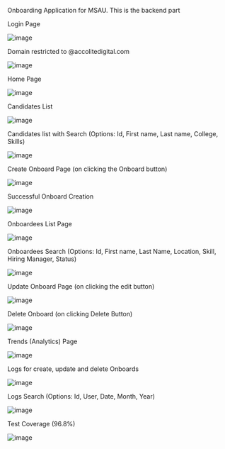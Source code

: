 Onboarding Application for MSAU. This is the backend part

Login Page

![image](https://user-images.githubusercontent.com/41691630/116663339-97262900-a9b4-11eb-92ba-ca4f7d390310.png)



 

Domain restricted to @accolitedigital.com

![image](https://user-images.githubusercontent.com/41691630/116663365-a016fa80-a9b4-11eb-8be5-dcd73a5e4608.png)




 

Home Page

![image](https://user-images.githubusercontent.com/41691630/116663381-a73e0880-a9b4-11eb-89ec-7e1a9ea542ce.png)






Candidates List 

![image](https://user-images.githubusercontent.com/41691630/116663399-ad33e980-a9b4-11eb-949b-4fb7152c4da0.png)




 

Candidates list with Search (Options: Id, First name, Last name, College, Skills)

![image](https://user-images.githubusercontent.com/41691630/116663423-b45af780-a9b4-11eb-81b2-9dd1dc5eb774.png)
 

Create Onboard Page (on clicking the Onboard button)

![image](https://user-images.githubusercontent.com/41691630/116663436-b9b84200-a9b4-11eb-8911-152ffbb1b807.png)
 

Successful Onboard Creation

![image](https://user-images.githubusercontent.com/41691630/116663456-c0df5000-a9b4-11eb-9133-1ab2a70730d0.png)
 

Onboardees List Page

![image](https://user-images.githubusercontent.com/41691630/116663474-c6d53100-a9b4-11eb-9c6e-c31aac20f1c8.png)


Onboardees Search (Options: Id, First name, Last Name, Location, Skill, Hiring Manager, Status)

![image](https://user-images.githubusercontent.com/41691630/116663500-cfc60280-a9b4-11eb-926b-2d51845efe45.png)
 

Update Onboard Page (on clicking the edit button)

![image](https://user-images.githubusercontent.com/41691630/116663513-d48ab680-a9b4-11eb-810c-48100832b874.png)


Delete Onboard (on clicking Delete Button)

![image](https://user-images.githubusercontent.com/41691630/116663524-d8b6d400-a9b4-11eb-865f-bafbd88d1920.png)


Trends (Analytics) Page

![image](https://user-images.githubusercontent.com/41691630/116663585-f2581b80-a9b4-11eb-923c-10a0267eff28.png)


Logs for create, update and delete Onboards

![image](https://user-images.githubusercontent.com/41691630/116663613-fab05680-a9b4-11eb-9447-085afd9c2036.png)


Logs Search (Options: Id, User, Date, Month, Year)

![image](https://user-images.githubusercontent.com/41691630/116663626-fedc7400-a9b4-11eb-9e99-407df6caf0e3.png)
 


Test Coverage (96.8%)

![image](https://user-images.githubusercontent.com/41691630/116663636-03a12800-a9b5-11eb-8c9e-5d581d1dbc22.png)

 
